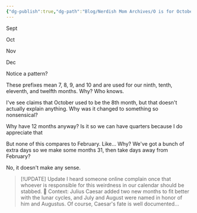 ```yaml
---
{"dg-publish":true,"dg-path":"Blog/Nerdish Mom Archives/O is for October.md","permalink":"/blog/nerdish-mom-archives/o-is-for-october/","title":"O is for October and other oddities","noteIcon":"","created":"","updated":"2023-07-12T22:14:11.321-04:00"}
---
```



Sept

Oct

Nov

Dec

Notice a pattern?

These prefixes mean 7, 8, 9, and 10 and are used for our ninth, tenth, eleventh, and twelfth months. Why? Who knows.

I've see claims that October used to be the 8th month, but that doesn't actually explain anything. Why was it changed to something so nonsensical?

Why have 12 months anyway? Is it so we can have quarters because I do appreciate that

But none of this compares to February. Like... Why? We've got a bunch of extra days so we make some months 31, then take days away from February?

No, it doesn't make any sense.


> [!UPDATE] Update
> I heard someone online complain once that whoever is responsible for this weirdness in our calendar should be stabbed. 🤭 
> Context: Julius Caesar added two new months to fit better with the lunar cycles, and July and August were named in honor of him and Augustus. Of course, Caesar's fate is well documented...
